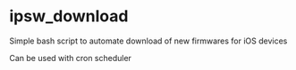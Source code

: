 # ipsw_download
Simple bash script to automate download of new firmwares for iOS devices

Can be used with cron scheduler
